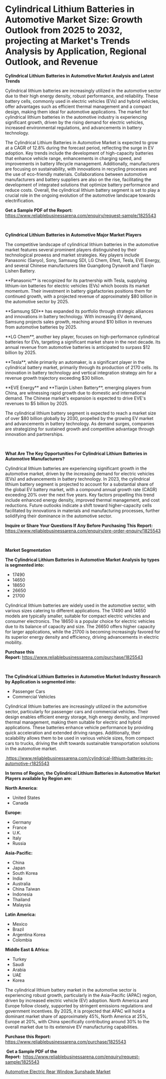 <p><h1>Cylindrical Lithium Batteries in Automotive Market Size: Growth Outlook from 2025 to 2032, projecting at Market's Trends Analysis by Application, Regional Outlook, and Revenue</h1></p><p><strong>Cylindrical Lithium Batteries in Automotive Market Analysis and Latest Trends</strong></p>
<p><p>Cylindrical lithium batteries are increasingly utilized in the automotive sector due to their high energy density, robust performance, and reliability. These battery cells, commonly used in electric vehicles (EVs) and hybrid vehicles, offer advantages such as efficient thermal management and a compact design, making them ideal for automotive applications. The market for cylindrical lithium batteries in the automotive industry is experiencing significant growth, driven by the rising demand for electric vehicles, increased environmental regulations, and advancements in battery technology.</p><p>The Cylindrical Lithium Batteries in Automotive Market is expected to grow at a CAGR of 12.8% during the forecast period, reflecting the surge in EV adoption. Key trends include the development of high-capacity batteries that enhance vehicle range, enhancements in charging speed, and improvements in battery lifecycle management. Additionally, manufacturers are focusing on sustainability, with innovations in recycling processes and the use of eco-friendly materials. Collaborations between automotive manufacturers and battery suppliers are also on the rise, facilitating the development of integrated solutions that optimize battery performance and reduce costs. Overall, the cylindrical lithium battery segment is set to play a crucial role in the ongoing evolution of the automotive landscape towards electrification.</p></p>
<p><strong>Get a Sample PDF of the Report:&nbsp;</strong> <a href="https://www.reliablebusinessarena.com/enquiry/request-sample/1825543?utm_campaign=3014&utm_medium=2&utm_source=Github&utm_content=ia&utm_term=31032025&utm_id=cylindrical-lithium-batteries-in-automotive">https://www.reliablebusinessarena.com/enquiry/request-sample/1825543</a></p>
<p>&nbsp;</p>
<p><strong>Cylindrical Lithium Batteries in Automotive Major Market Players</strong></p>
<p><p>The competitive landscape of cylindrical lithium batteries in the automotive market features several prominent players distinguished by their technological prowess and market strategies. Key players include Panasonic (Sanyo), Sony, Samsung SDI, LG Chem, Efest, Tesla, EVE Energy, and several Chinese manufacturers like Guangdong Dynavolt and Tianjin Lishen Battery.</p><p>**Panasonic** is recognized for its partnership with Tesla, supplying lithium-ion batteries for electric vehicles (EVs) which boosts its market momentum. Their investment in battery gigafactories positions them for continued growth, with a projected revenue of approximately $80 billion in the automotive sector by 2025.</p><p>**Samsung SDI** has expanded its portfolio through strategic alliances and innovations in battery technology. With increasing EV demand, Samsung projects sales growth, reaching around $10 billion in revenues from automotive batteries by 2025.</p><p>**LG Chem**, another key player, focuses on high-performance cylindrical batteries for EVs, targeting a significant market share in the next decade. Its annual revenue from automotive batteries is anticipated to surpass $12 billion by 2025.</p><p>**Tesla**, while primarily an automaker, is a significant player in the cylindrical battery market, primarily through its production of 2170 cells. Its innovation in battery technology and vertical integration strategy aim for a revenue growth trajectory exceeding $30 billion.</p><p>**EVE Energy** and **Tianjin Lishen Battery**, emerging players from China, are witnessing rapid growth due to domestic and international demand. The Chinese market's expansion is expected to drive EVE's revenues to $5 billion by 2025.</p><p>The cylindrical lithium battery segment is expected to reach a market size of over $80 billion globally by 2030, propelled by the growing EV market and advancements in battery technology. As demand surges, companies are strategizing for sustained growth and competitive advantage through innovation and partnerships.</p></p>
<p>&nbsp;</p>
<p><strong>What Are The Key Opportunities For Cylindrical Lithium Batteries in Automotive Manufacturers?</strong></p>
<p><p>Cylindrical lithium batteries are experiencing significant growth in the automotive market, driven by the increasing demand for electric vehicles (EVs) and advancements in battery technology. In 2023, the cylindrical lithium battery segment is projected to account for a substantial share of the global EV battery market, with a compound annual growth rate (CAGR) exceeding 20% over the next five years. Key factors propelling this trend include enhanced energy density, improved thermal management, and cost reductions. Future outlooks indicate a shift toward higher-capacity cells facilitated by innovations in materials and manufacturing processes, further solidifying their dominance in the automotive sector.</p></p>
<p><strong>Inquire or Share Your Questions If Any Before Purchasing This Report:</strong> <a href="https://www.reliablebusinessarena.com/enquiry/pre-order-enquiry/1825543?utm_campaign=3014&utm_medium=2&utm_source=Github&utm_content=ia&utm_term=31032025&utm_id=cylindrical-lithium-batteries-in-automotive">https://www.reliablebusinessarena.com/enquiry/pre-order-enquiry/1825543</a></p>
<p>&nbsp;</p>
<p><strong>Market Segmentation</strong></p>
<p><strong>The Cylindrical Lithium Batteries in Automotive Market Analysis by types is segmented into:</strong></p>
<p><ul><li>17490</li><li>14650</li><li>18650</li><li>26650</li><li>21700</li></ul></p>
<p><p>Cylindrical lithium batteries are widely used in the automotive sector, with various sizes catering to different applications. The 17490 and 14650 models are typically smaller, suitable for compact electric vehicles and consumer electronics. The 18650 is a popular choice for electric vehicles due to its balance of capacity and size. The 26650 offers higher capacity for larger applications, while the 21700 is becoming increasingly favored for its superior energy density and efficiency, driving advancements in electric mobility.</p></p>
<p><strong>Purchase this Report:&nbsp;</strong><a href="https://www.reliablebusinessarena.com/purchase/1825543?utm_campaign=3014&utm_medium=2&utm_source=Github&utm_content=ia&utm_term=31032025&utm_id=cylindrical-lithium-batteries-in-automotive">https://www.reliablebusinessarena.com/purchase/1825543</a></p>
<p>&nbsp;</p>
<p><strong>The Cylindrical Lithium Batteries in Automotive Market Industry Research by Application is segmented into:</strong></p>
<p><ul><li>Passenger Cars</li><li>Commercial Vehicles</li></ul></p>
<p><p>Cylindrical lithium batteries are increasingly utilized in the automotive sector, particularly for passenger cars and commercial vehicles. Their design enables efficient energy storage, high energy density, and improved thermal management, making them suitable for electric and hybrid applications. These batteries enhance vehicle performance by providing quick acceleration and extended driving ranges. Additionally, their scalability allows them to be used in various vehicle sizes, from compact cars to trucks, driving the shift towards sustainable transportation solutions in the automotive market.</p></p>
<p><a href="https://www.reliablebusinessarena.com/cylindrical-lithium-batteries-in-automotive-r1825543?utm_campaign=3014&utm_medium=2&utm_source=Github&utm_content=ia&utm_term=31032025&utm_id=cylindrical-lithium-batteries-in-automotive">&nbsp;https://www.reliablebusinessarena.com/cylindrical-lithium-batteries-in-automotive-r1825543</a></p>
<p><strong>In terms of Region, the Cylindrical Lithium Batteries in Automotive Market Players available by Region are:</strong></p>
<p>
    <p> <strong> North America: </strong>
        <ul>
            <li>United States</li>
            <li>Canada</li>
        </ul>
        </p> 
    <p> <strong> Europe: </strong>
        <ul>
            <li>Germany</li>
            <li>France</li>
            <li>U.K.</li>
            <li>Italy</li>
            <li>Russia</li>
        </ul>
        </p> 
    <p> <strong> Asia-Pacific: </strong>
        <ul>
            <li>China</li>
            <li>Japan</li>
            <li>South Korea</li>
            <li>India</li>
            <li>Australia</li>
            <li>China Taiwan</li>
            <li>Indonesia</li>
            <li>Thailand</li>
            <li>Malaysia</li>
        </ul>
        </p> 
    <p> <strong> Latin America: </strong>
        <ul>
            <li>Mexico</li>
            <li>Brazil</li>
            <li>Argentina Korea</li>
            <li>Colombia</li>
        </ul>
        </p> 
    <p> <strong> Middle East & Africa: </strong>
        <ul>
            <li>Turkey</li>
            <li>Saudi</li>
            <li>Arabia</li>
            <li>UAE</li>
            <li>Korea</li>
        </ul>
    </p>
    </p>
<p><p>The cylindrical lithium battery market in the automotive sector is experiencing robust growth, particularly in the Asia-Pacific (APAC) region, driven by increased electric vehicle (EV) adoption. North America and Europe follow closely, supported by stringent emissions regulations and government incentives. By 2025, it is projected that APAC will hold a dominant market share of approximately 45%, North America at 25%, Europe at 20%, with China specifically contributing around 30% to the overall market due to its extensive EV manufacturing capabilities.</p></p>
<p><strong>Purchase this Report: </strong><a href="https://www.reliablebusinessarena.com/purchase/1825543?utm_campaign=3014&utm_medium=2&utm_source=Github&utm_content=ia&utm_term=31032025&utm_id=cylindrical-lithium-batteries-in-automotive">https://www.reliablebusinessarena.com/purchase/1825543</a></p>
<p>&nbsp;<strong>Get a Sample PDF of the Report:&nbsp;&nbsp;</strong><a href="https://www.reliablebusinessarena.com/enquiry/request-sample/1825543?utm_campaign=3014&utm_medium=2&utm_source=Github&utm_content=ia&utm_term=31032025&utm_id=cylindrical-lithium-batteries-in-automotive">https://www.reliablebusinessarena.com/enquiry/request-sample/1825543</a></p>
<p><strong></strong></p>
<p><p><a href="https://github.com/lalolatiot/Market-Research-Report-List-1/blob/main/automotive-electric-rear-window-sunshade-market.md?utm_campaign=3014&utm_medium=2&utm_source=Github&utm_content=ia&utm_term=31032025&utm_id=cylindrical-lithium-batteries-in-automotive">Automotive Electric Rear Window Sunshade Market</a></p></p>